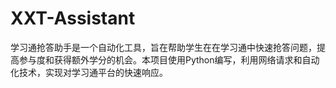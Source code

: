 # XXT-Assistant
学习通抢答助手是一个自动化工具，旨在帮助学生在在学习通中快速抢答问题，提高参与度和获得额外学分的机会。本项目使用Python编写，利用网络请求和自动化技术，实现对学习通平台的快速响应。
